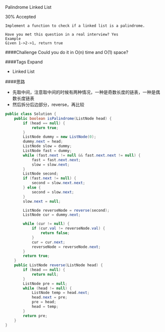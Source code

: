 Palindrome Linked List

30% Accepted

	Implement a function to check if a linked list is a palindrome.

	Have you met this question in a real interview? Yes
	Example
	Given 1->2->1, return true

####Challenge
Could you do it in O(n) time and O(1) space?

####Tags Expand
- Linked List

####思路
- 先取中间，注意取中间的时候有两种情况，一种是奇数长度的链表，一种是偶数长度链表
- 然后拆分后边部分，reverse，再比较

```java
public class Solution {
    public boolean isPalindrome(ListNode head) {
        if (head == null) {
            return true;
        }
        ListNode dummy = new ListNode(0);
        dummy.next = head;
        ListNode slow = dummy;
        ListNode fast = dummy;
        while (fast.next != null && fast.next.next != null) {
            fast = fast.next.next;
            slow = slow.next;
        }
        ListNode second;
        if (fast.next != null) {
            second = slow.next.next;
        } else {
            second = slow.next;
        }
        slow.next = null;

        ListNode reverseNode = reverse(second);
        ListNode cur = dummy.next;

        while (cur != null) {
            if (cur.val != reverseNode.val) {
                return false;
            }
            cur = cur.next;
            reverseNode = reverseNode.next;
        }
        return true;
    }
    public ListNode reverse(ListNode head) {
        if (head == null) {
            return null;
        }
        ListNode pre = null;
        while (head != null) {
            ListNode temp = head.next;
            head.next = pre;
            pre = head;
            head = temp;
        }
        return pre;
    }
}

```
